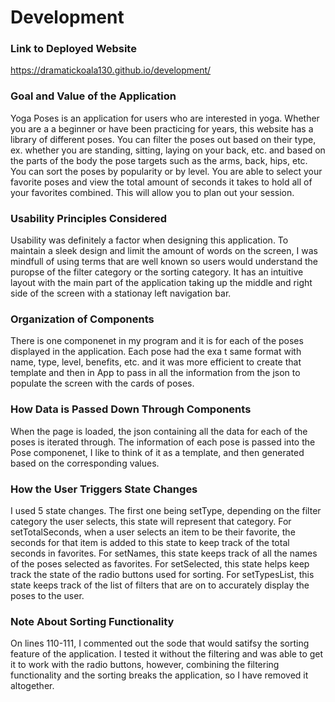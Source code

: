 # Development

### Link to Deployed Website
https://dramatickoala130.github.io/development/

### Goal and Value of the Application
Yoga Poses is an application for users who are interested in yoga. Whether you are a a beginner or have been practicing for years, this website has a library of different poses. You can filter the poses out based on their type, ex. whether you are standing, sitting, laying on your back, etc. and based on the parts of the body the pose targets such as the arms, back, hips, etc. You can sort the poses by popularity or by level. You are able to select your favorite poses and view the total amount of seconds it takes to hold all of your favorites combined. This will allow you to plan out your session.

### Usability Principles Considered
Usability was definitely a factor when designing this application. To maintain a sleek design and limit the amount of words on the screen, I was mindfull of using terms that are well known so users would understand the puropse of the filter category or the sorting category. It has an intuitive layout with the main part of the application taking up the middle and right side of the screen with a stationay left navigation bar.

### Organization of Components
There is one componenet in my program and it is for each of the poses displayed in the application. Each pose had the exa t same format with name, type, level, benefits, etc. and it was more efficient to create that template and then in App to pass in all the information from the json to populate the screen with the cards of poses. 

### How Data is Passed Down Through Components
When the page is loaded, the json containing all the data for each of the poses is iterated through. The information of each pose is passed into the Pose componenet, I like to think of it as a template, and then generated based on the corresponding values.

### How the User Triggers State Changes
I used 5 state changes. The first one being setType, depending on the filter category the user selects, this state will represent that category. For setTotalSeconds, when a user selects an item to be their favorite, the seconds for that item is added to this state to keep track of the total seconds in favorites. For setNames, this state keeps track of all the names of the poses selected as favorites. For setSelected, this state helps keep track the state of the radio buttons used for sorting. For setTypesList, this state keeps track of the list of filters that are on to accurately display the poses to the user.

### Note About Sorting Functionality
On lines 110-111, I commented out the sode that would satifsy the sorting feature of the application. I tested it without the filtering and was able to get it to work with the radio buttons, however, combining the filtering functionality and the sorting breaks the application, so I have removed it altogether.